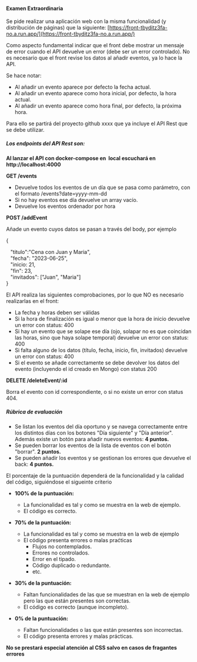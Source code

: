 #### Examen Extraordinaria

Se pide realizar una aplicación web con la misma funcionalidad (y distribución de páginas) que la siguiente: [https://front-tbyditz3fa-no.a.run.app/](https://front-tbyditz3fa-no.a.run.app/)

Como aspecto fundamental indicar que el front debe mostrar un mensaje de error cuando el API devuelve un error (debe ser un error controlado). No es necesario que el front revise los datos al añadir eventos, ya lo hace la API.

Se hace notar:

*   Al añadir un evento aparece por defecto la fecha actual.
*   Al añadir un evento aparece como hora inicial, por defecto, la hora actual.
*   Al añadir un evento aparece como hora final, por defecto, la próxima hora.

Para ello se partirá del proyecto github xxxx que ya incluye el API Rest que se debe utilizar.

##### Los endpoints del API Rest son:

**Al lanzar el API con docker-compose en  local escuchará en http://localhost:4000**

**GET /events**

*   Devuelve todos los eventos de un día que se pasa como parámetro, con el formato /events?date=yyyy-mm-dd
*   Si no hay eventos ese día devuelve un array vacío.
*   Devuelve los eventos ordenador por hora

**POST /addEvent**

Añade un evento cuyos datos se pasan a través del body, por ejemplo

{

   "titulo":"Cena con Juan y Maria",  
   "fecha": "2023-06-25",  
   "inicio: 21,  
   "fin": 23,  
   "invitados": \["Juan", "Maria"\]  
}

El API realiza las siguientes comprobaciones, por lo que NO es necesario realizarlas en el front:

*   La fecha y horas deben ser válidas
*   Si la hora de finalización es igual o menor que la hora de inicio devuelve un error con status: 400
*   Si hay un evento que se solape ese día (ojo, solapar no es que coincidan las horas, sino que haya solape temporal) devuelve un error con status: 400
*   Si falta alguno de los datos (título, fecha, inicio, fin, invitados) devuelve un error con status: 400
*   Si el evento se añade correctamente se debe devolver los datos del evento (incluyendo el id creado en Mongo) con status 200

**DELETE /deleteEvent/:id**

Borra el evento con id correspondiente, o si no existe un error con status 404.

##### Rúbrica de evaluación

*   Se listan los eventos del día oportuno y se navega correctamente entre los distintos días con los botones "Día siguiente" y "Día anterior". Además existe un botón para añadir nuevos eventos: **4 puntos.**
*   Se pueden borrar los eventos de la lista de eventos con el botón "borrar". **2 puntos.**
*   Se pueden añadir los eventos y se gestionan los errores que devuelve el back: **4 puntos.**

El porcentaje de la puntuación dependerá de la funcionalidad y la calidad del código, siguiéndose el sigueinte criterio

*   **100% de la puntuación:**
    
    *   La funcionalidad es tal y como se muestra en la web de ejemplo.
    *   El código es correcto.
        
*   **70% de la puntuación:**
    
    *   La funcionalidad es tal y como se muestra en la web de ejemplo
    *   El código presenta errores o malas praćticas
        *   Flujos no contemplados.
        *   Errores no controlados.
        *   Error en el tipado.
        *   Código duplicado o redundante.
        *   etc.
            
*   **30% de la puntuación:**
    
    *   Faltan funcionalidades de las que se muestran en la web de ejemplo pero las que están presentes son correctas.
    *   El código es correcto (aunque incompleto).
        
*   **0% de la puntuación:**
    *   Faltan funcionalidades o las que están presentes son incorrectas.
    *   El código presenta errores y malas prácticas.
        

**No se prestará especial atención al CSS salvo en casos de fragantes errores**